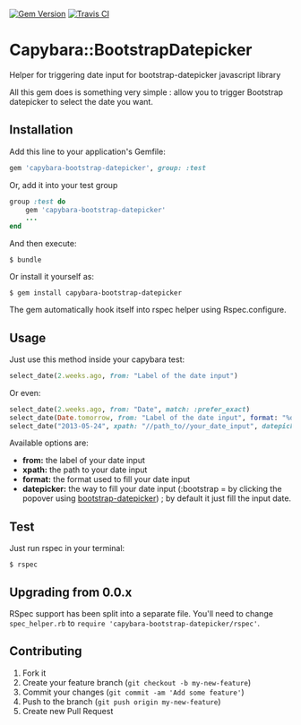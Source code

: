 [![Gem Version](https://badge.fury.io/rb/capybara-bootstrap-datepicker.svg)](http://badge.fury.io/rb/capybara-bootstrap-datepicker)
[![Travis CI](https://travis-ci.org/akarzim/capybara-bootstrap-datepicker.svg?branch=master)](https://travis-ci.org/akarzim/capybara-bootstrap-datepicker.svg?branch=master)

# Capybara::BootstrapDatepicker

Helper for triggering date input for bootstrap-datepicker javascript library

All this gem does is something very simple : allow you to trigger Bootstrap datepicker to select the date you want.

## Installation

Add this line to your application's Gemfile:

```ruby
gem 'capybara-bootstrap-datepicker', group: :test
```

Or, add it into your test group

```ruby
group :test do
    gem 'capybara-bootstrap-datepicker'
    ...
end
```

And then execute:

    $ bundle

Or install it yourself as:

    $ gem install capybara-bootstrap-datepicker

The gem automatically hook itself into rspec helper using Rspec.configure.

## Usage

Just use this method inside your capybara test:

```ruby
select_date(2.weeks.ago, from: "Label of the date input")
```

Or even:

```ruby
select_date(2.weeks.ago, from: "Date", match: :prefer_exact)
select_date(Date.tomorrow, from: "Label of the date input", format: "%d/%m/%Y")
select_date("2013-05-24", xpath: "//path_to//your_date_input", datepicker: :bootstrap)
```

Available options are:
+ **from:** the label of your date input
+ **xpath:** the path to your date input
+ **format:** the format used to fill your date input
+ **datepicker:** the way to fill your date input (:bootstrap = by clicking the popover using [bootstrap-datepicker](https://github.com/eternicode/bootstrap-datepicker))
    ; by default it just fill the input date.

## Test

Just run rspec in your terminal:

    $ rspec

## Upgrading from 0.0.x

RSpec support has been split into a separate file. You'll need to change
`spec_helper.rb` to `require 'capybara-bootstrap-datepicker/rspec'`.

## Contributing

1. Fork it
2. Create your feature branch (`git checkout -b my-new-feature`)
3. Commit your changes (`git commit -am 'Add some feature'`)
4. Push to the branch (`git push origin my-new-feature`)
5. Create new Pull Request
